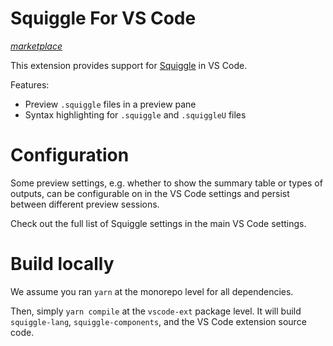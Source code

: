# Squiggle For VS Code

_[marketplace](https://marketplace.visualstudio.com/items?itemName=QURI.vscode-squiggle)_

This extension provides support for [Squiggle](https://www.squiggle-language.com/) in VS Code.

Features:

- Preview `.squiggle` files in a preview pane
- Syntax highlighting for `.squiggle` and `.squiggleU` files

# Configuration

Some preview settings, e.g. whether to show the summary table or types of outputs, can be configurable on in the VS Code settings and persist between different preview sessions.

Check out the full list of Squiggle settings in the main VS Code settings.

# Build locally

We assume you ran `yarn` at the monorepo level for all dependencies.

Then, simply `yarn compile` at the `vscode-ext` package level. It will build `squiggle-lang`, `squiggle-components`, and the VS Code extension source code.
